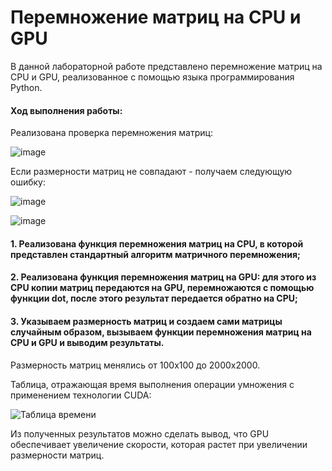 # Перемножение матриц на CPU и GPU
В данной лабораторной работе представлено перемножение матриц на CPU и GPU, реализованное с помощью языка программирования Python.
#### Ход выполнения работы:
Реализована проверка перемножения матриц:

![image](https://github.com/user-attachments/assets/94f7534a-d9d5-464a-95a5-dbe960e42e02)

Если размерности матриц не совпадают - получаем следующую ошибку:

![image](https://github.com/user-attachments/assets/a966f8c1-1252-4fef-a223-7c2383121dc6)

![image](https://github.com/user-attachments/assets/67c7a747-04de-42a2-bbc3-0db41d716f0e)

#### 1. Реализована функция перемножения матриц на CPU, в которой представлен стандартный алгоритм матричного перемножения;

#### 2. Реализована функция перемножения матриц на GPU: для этого из CPU копии матриц передаются на GPU, перемножаются с помощью функции dot, после этого результат передается обратно на CPU;
   
#### 3. Указываем размерность матриц и создаем сами матрицы случайным образом, вызываем функции перемножения матриц на CPU и GPU и выводим результаты.

Размерность матриц менялись от 100x100 до 2000x2000. 

Таблица, отражающая время выполнения операции умножения с применением технологии CUDA:

![Таблица времени](https://github.com/user-attachments/assets/7b872907-ba88-4e68-8597-f34d994aac93)

Из полученных результатов можно сделать вывод, что GPU обеспечивает увеличение скорости, которая растет при увеличении размерности матриц.
